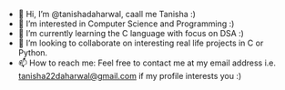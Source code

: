 - 👋 Hi, I’m @tanishadaharwal, caall me Tanisha :)
- 👀 I’m interested in Computer Science and Programming :)
- 🌱 I’m currently learning the C language with focus on DSA :)
- 💞️ I’m looking to collaborate on interesting real life projects in C or Python.
- 📫 How to reach me: Feel free to contact me at my email address i.e. tanisha22daharwal@gmail.com if my profile interests you :)

<!---
tanishadaharwal/tanishadaharwal is a ✨ special ✨ repository because its `README.md` (this file) appears on your GitHub profile.
You can click the Preview link to take a look at your changes.
--->
